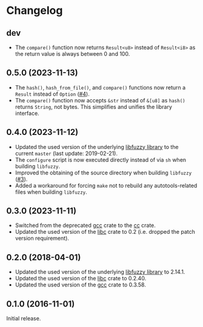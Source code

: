# Changelog

## dev

* The `compare()` function now returns `Result<u8>` instead of `Result<i8>` as
  the return value is always between 0 and 100.

## 0.5.0 (2023-11-13)

* The `hash()`, `hash_from_file()`, and `compare()` functions now return a
  `Result` instead of `Option`
  ([#4](https://github.com/s3rvac/ssdeep-rs/issues/4)).
* The `compare()` function now accepts `&str` instead of `&[u8]` as `hash()`
  returns `String`, not bytes. This simplifies and unifies the library
  interface.

## 0.4.0 (2023-11-12)

* Updated the used version of the underlying [libfuzzy
  library](https://ssdeep-project.github.io/ssdeep/) to the current `master`
  (last update: 2019-02-21).
* The `configure` script is now executed directly instead of via `sh` when
  building `libfuzzy`.
* Improved the obtaining of the source directory when building `libfuzzy`
  ([#3](https://github.com/s3rvac/ssdeep-rs/issues/3)).
* Added a workaround for forcing `make` not to rebuild any autotools-related
  files when building `libfuzzy`.

## 0.3.0 (2023-11-11)

* Switched from the deprecated [gcc](https://crates.io/crates/gcc) crate to
  the [cc](https://crates.io/crates/cc) crate.
* Updated the used version of the [libc](https://crates.io/crates/libc) crate
  to 0.2 (i.e. dropped the patch version requirement).

## 0.2.0 (2018-04-01)

* Updated the used version of the underlying [libfuzzy
  library](https://ssdeep-project.github.io/ssdeep/) to 2.14.1.
* Updated the used version of the [libc](https://crates.io/crates/libc) crate
  to 0.2.40.
* Updated the used version of the [gcc](https://crates.io/crates/gcc) crate to
  0.3.58.

## 0.1.0 (2016-11-01)

Initial release.
